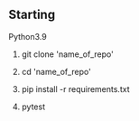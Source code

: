 ## Starting

Python3.9

1. git clone 'name_of_repo'

2. cd 'name_of_repo'

3. pip install -r requirements.txt

4. pytest